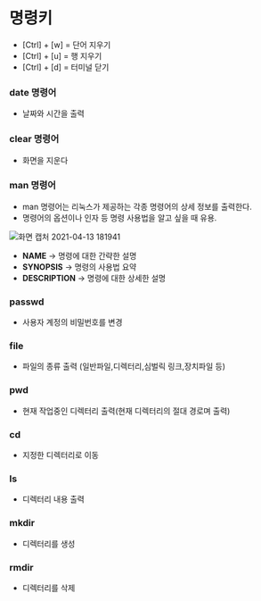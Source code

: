 # 명령키
- [Ctrl] + [w] = 단어 지우기
- [Ctrl] + [u] = 행 지우기
- [Ctrl] + [d] = 터미널 닫기
 
### date 명령어
- 날짜와 시간을 출력

### clear 명령어
- 화면을 지운다

### man 명령어
- man 명령어는 리눅스가 제공하는 각종 명령어의 상세 정보를 출력한다.
- 명령어의 옵션이나 인자 등 명령 사용법을 알고 싶을 때 유용.

![화면 캡처 2021-04-13 181941](https://user-images.githubusercontent.com/63636275/114535539-229c7c00-9c8b-11eb-9376-dbd17a281504.jpg)
- **NAME** -> 명령에 대한 간략한 설명
- **SYNOPSIS** -> 명령의 사용법 요약
- **DESCRIPTION** -> 명령에 대한 상세한 설명

### passwd
- 사용자 계정의 비밀번호를 변경

### file
- 파일의 종류 출력 (일반파일,디렉터리,심벌릭 링크,장치파일 등)

### pwd
- 현재 작업중인 디렉터리 출력(현재 디렉터리의 절대 경로며 출력)

### cd  
- 지정한 디렉터리로 이동

### ls
- 디렉터리 내용 출력

### mkdir
- 디렉터리를 생성

### rmdir
- 디렉터리를 삭제 